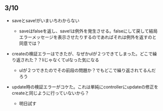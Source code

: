 ## 3/10
- saveとsave!がいまいちわからない
  - saveはfalseを返し、save!は例外を発生させる。falseにして戻して結局エラーメッセージを表示させたりするのであればそれは例外を返すのと同意では？

- createの検証エラーはできたが、なぜかulが２つできてしまった。どこで繰り返された？？liじゃなくてulなった気になる
  - ulが２つできたのでその前段の問題か？でもどこで繰り返されてるんだろう

- update時の検証エラーがコケた。これは単純にcontrollerにupdateの修正をcreateと同じように行っていないから？
  - 明日試す